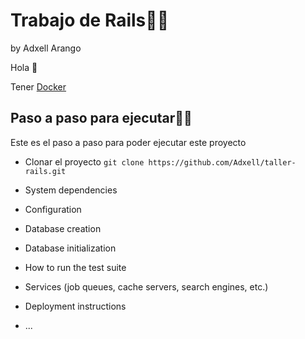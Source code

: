 # Trabajo de Rails👩‍💻
by Adxell Arango

Hola 👋

Tener [Docker](https://www.docker.com/)

## Paso a paso para ejecutar🧏‍♂️

Este es el paso a paso para poder ejecutar este proyecto 

* Clonar el proyecto `git clone https://github.com/Adxell/taller-rails.git`
* System dependencies

* Configuration

* Database creation

* Database initialization

* How to run the test suite

* Services (job queues, cache servers, search engines, etc.)

* Deployment instructions

* ...
